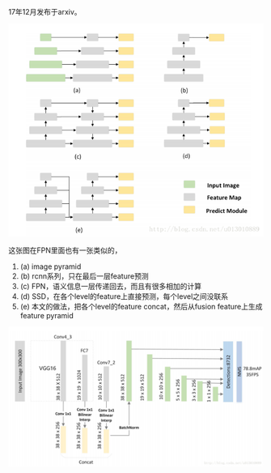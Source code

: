 

17年12月发布于arxiv。

![这里写图片描述](assets/FSSD/20171228215510164.png)

这张图在FPN里面也有一张类似的， 
1. (a) image pyramid  
2. (b) rcnn系列，只在最后一层feature预测 
3. (c) FPN，语义信息一层传递回去，而且有很多相加的计算 
4. (d) SSD，在各个level的feature上直接预测，每个level之间没联系 
5. (e) 本文的做法，把各个level的feature concat，然后从fusion feature上生成feature pyramid

![这里写图片描述](assets/FSSD/20171228220432966.png)